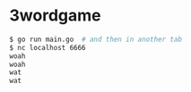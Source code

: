 # 3wordgame

```sh
$ go run main.go  # and then in another tab
$ nc localhost 6666
woah
woah
wat
wat
```

